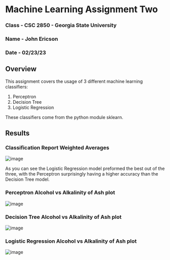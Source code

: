 # Machine Learning Assignment Two

### Class - CSC 2850 - Georgia State University
### Name - John Ericson
### Date - 02/23/23


## Overview
This assignment covers the usage of 3 different machine learning classifiers:

1. Perceptron
2. Decision Tree
3. Logistic Regression

These classifiers come from the python module sklearn. 

## Results

### Classification Report Weighted Averages
![image](https://user-images.githubusercontent.com/62311229/221058425-04b8896a-736f-4e7d-8c9c-2540189185cb.png)

As you can see the Logistic Regression model preformed the best out of the three, with the Perceptron surprisingly having a higher accuracy than the Decision Tree model. 

### Perceptron Alcohol vs Alkalinity of Ash plot
![image](https://user-images.githubusercontent.com/62311229/221058852-32c1e3dd-a56a-46a8-8349-dffd67d5f437.png)

### Decision Tree Alcohol vs Alkalinity of Ash plot
![image](https://user-images.githubusercontent.com/62311229/221059166-7a8a1972-55eb-4b20-8037-0b7c4f3f85e9.png)

### Logistic Regression Alcohol vs Alkalinity of Ash plot
![image](https://user-images.githubusercontent.com/62311229/221059276-2445378d-1b80-4a9d-9795-7603449938c4.png)
